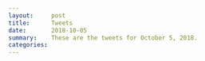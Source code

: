 ```yaml
---
layout:     post
title:      Tweets
date:       2018-10-05
summary:    These are the tweets for October 5, 2018.
categories:
---
```



